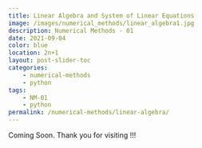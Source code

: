 ```yaml
---
title: Linear Algebra and System of Linear Equations
image: /images/numerical_methods/linear_algebra1.jpg
description: Numerical Methods - 01
date: 2021-09-04
color: blue
location: 2n+1
layout: post-slider-toc
categories:
    - numerical-methods
    - python
tags:
    - NM-01
    - python
permalink: /numerical-methods/linear-algebra/
---
```


Coming Soon. Thank you for visiting !!!